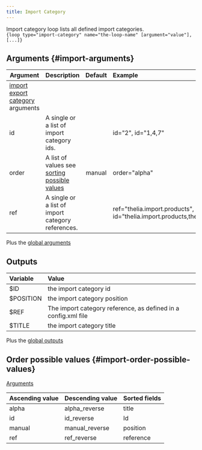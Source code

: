 ```yaml
---
title: Import Category
---
```


Import category loop lists all defined import categories.  
`{loop type="import-category" name="the-loop-name" [argument="value"], [...]}`

## Arguments {#import-arguments}

| Argument | Description                                                                   | Default | Example                                                                          |
|----------|:------------------------------------------------------------------------------|:-------:|:---------------------------------------------------------------------------------|
| [import export category](./ImportExportCategory) arguments |                               |         |                                                                                  |
| id       | A single or a list of import category ids.                                    |         | id="2", id="1,4,7"                                                               |
| order    | A list of values see [sorting possible values](#import-order-possible-values) | manual  | order="alpha"                                                                    |
| ref      | A single or a list of import category references.                             |         | ref="thelia.import.products", id="thelia.import.products,thelia.import.modules"  |

Plus the [global arguments](./global_arguments)

## Outputs

| Variable  | Value                                                          |
|:----------|:---------------------------------------------------------------|
| $ID       | the import category id                                         |
| $POSITION | the import category position                                   |
| $REF      | The import category reference, as defined in a config.xml file |
| $TITLE    | the import category title                                      |

Plus the [global outputs](./global_outputs)

## Order possible values {#import-order-possible-values}

[Arguments](#import-arguments)

| Ascending value | Descending value | Sorted fields |
|-----------------|------------------|:--------------|
| alpha           | alpha_reverse    | title         |
| id              | id_reverse       | Id            |
| manual          | manual_reverse   | position      |
| ref             | ref_reverse      | reference     |
